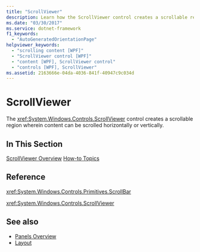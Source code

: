 ```yaml
---
title: "ScrollViewer"
description: Learn how the ScrollViewer control creates a scrollable region at which point content can be scrolled horizontally or vertically.
ms.date: "03/30/2017"
ms.service: dotnet-framework
f1_keywords:
  - "AutoGeneratedOrientationPage"
helpviewer_keywords:
  - "scrolling content [WPF]"
  - "ScrollViewer control [WPF]"
  - "content [WPF], ScrollViewer control"
  - "controls [WPF], ScrollViewer"
ms.assetid: 2163666e-04da-4036-841f-40947c9c034d
---
```

# ScrollViewer

The <xref:System.Windows.Controls.ScrollViewer> control creates a scrollable region wherein content can be scrolled horizontally or vertically.

## In This Section

[ScrollViewer Overview](scrollviewer-overview.md)
[How-to Topics](scrollviewer-how-to-topics.md)

## Reference

<xref:System.Windows.Controls.Primitives.ScrollBar>

<xref:System.Windows.Controls.ScrollViewer>

## See also

- [Panels Overview](panels-overview.md)
- [Layout](../advanced/layout.md)

